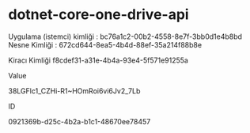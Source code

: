 # dotnet-core-one-drive-api
Uygulama (istemci) kimliği
:
bc76a1c2-00b2-4558-8e7f-3bb0d1e4b8bd
Nesne Kimliği
:
672cd644-8ea5-4b4d-88ef-35a214f88b8e

Kiracı Kimliği
f8cdef31-a31e-4b4a-93e4-5f571e91255a


Value

38LGFlc1_CZHi-R1~HOmRoi6vi6Jv2_7Lb


ID

0921369b-d25c-4b2a-b1c1-48670ee78457
